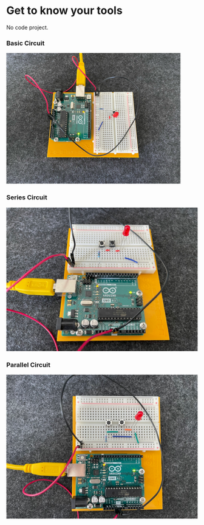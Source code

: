 # Get to know your tools

No code project.

### Basic Circuit

![finished](./assets/finished.png)

### Series Circuit

![finished_series](./assets/finished_series.png)

### Parallel Circuit

![finished_parallel](./assets/finished_parallel.png)
